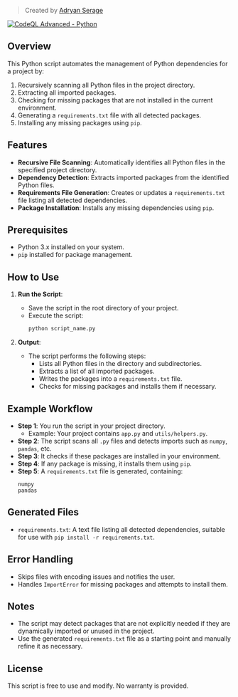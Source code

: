 > Created by [Adryan Serage](https://github.com/adryserage)

[![CodeQL Advanced - Python](https://github.com/Adryan-Serage/missing_modules.py/actions/workflows/codeql.yml/badge.svg)](https://github.com/Adryan-Serage/missing_modules.py/actions/workflows/codeql.yml)


## Overview
This Python script automates the management of Python dependencies for a project by:
1. Recursively scanning all Python files in the project directory.
2. Extracting all imported packages.
3. Checking for missing packages that are not installed in the current environment.
4. Generating a `requirements.txt` file with all detected packages.
5. Installing any missing packages using `pip`.

## Features
- **Recursive File Scanning**: Automatically identifies all Python files in the specified project directory.
- **Dependency Detection**: Extracts imported packages from the identified Python files.
- **Requirements File Generation**: Creates or updates a `requirements.txt` file listing all detected dependencies.
- **Package Installation**: Installs any missing dependencies using `pip`.

## Prerequisites
- Python 3.x installed on your system.
- `pip` installed for package management.

## How to Use
1. **Run the Script**:
   - Save the script in the root directory of your project.
   - Execute the script:
     ```bash
     python script_name.py
     ```

2. **Output**:
   - The script performs the following steps:
     - Lists all Python files in the directory and subdirectories.
     - Extracts a list of all imported packages.
     - Writes the packages into a `requirements.txt` file.
     - Checks for missing packages and installs them if necessary.

## Example Workflow
- **Step 1**: You run the script in your project directory.
  - Example: Your project contains `app.py` and `utils/helpers.py`.
- **Step 2**: The script scans all `.py` files and detects imports such as `numpy`, `pandas`, etc.
- **Step 3**: It checks if these packages are installed in your environment.
- **Step 4**: If any package is missing, it installs them using `pip`.
- **Step 5**: A `requirements.txt` file is generated, containing:
  ```
  numpy
  pandas
  ```

## Generated Files
- `requirements.txt`: A text file listing all detected dependencies, suitable for use with `pip install -r requirements.txt`.

## Error Handling
- Skips files with encoding issues and notifies the user.
- Handles `ImportError` for missing packages and attempts to install them.

## Notes
- The script may detect packages that are not explicitly needed if they are dynamically imported or unused in the project.
- Use the generated `requirements.txt` file as a starting point and manually refine it as necessary.

## License
This script is free to use and modify. No warranty is provided.

